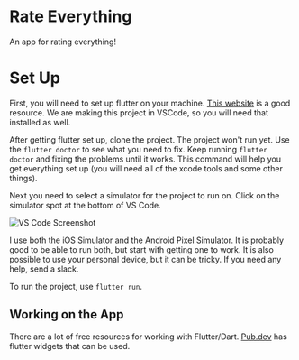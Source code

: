 # Rate Everything

An app for rating everything!

# Set Up

First, you will need to set up flutter on your machine. [This website](https://www.projekt202.com/blog/2020/vscode-for-flutter) is a good resource. We are making this project in VSCode, so you will need that installed as well.

After getting flutter set up, clone the project. The project won't run yet. Use the `flutter doctor` to see what you need to fix. Keep running `flutter doctor` and fixing the problems until it works. This command will help you get everything set up (you will need all of the xcode tools and some other things).

Next you need to select a simulator for the project to run on. Click on the simulator spot at the bottom of VS Code.

![VS Code Screenshot](/you_choose/assets/images/simulator_instructions.png)

I use both the iOS Simulator and the Android Pixel Simulator. It is probably good to be able to run both, but start with getting one to work. It is also possible to use your personal device, but it can be tricky. If you need any help, send a slack.

To run the project, use `flutter run`.


## Working on the App

There are a lot of free resources for working with Flutter/Dart. [Pub.dev](https://pub.dev) has flutter widgets that can be used.


